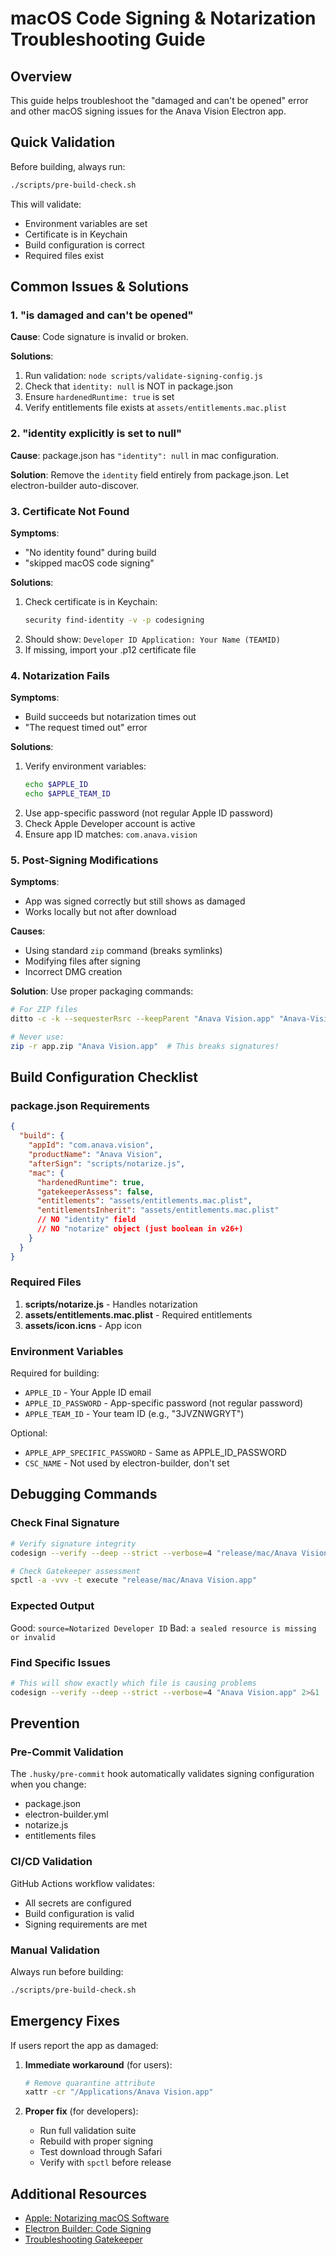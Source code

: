 # macOS Code Signing & Notarization Troubleshooting Guide

## Overview

This guide helps troubleshoot the "damaged and can't be opened" error and other macOS signing issues for the Anava Vision Electron app.

## Quick Validation

Before building, always run:
```bash
./scripts/pre-build-check.sh
```

This will validate:
- Environment variables are set
- Certificate is in Keychain
- Build configuration is correct
- Required files exist

## Common Issues & Solutions

### 1. "is damaged and can't be opened"

**Cause**: Code signature is invalid or broken.

**Solutions**:
1. Run validation: `node scripts/validate-signing-config.js`
2. Check that `identity: null` is NOT in package.json
3. Ensure `hardenedRuntime: true` is set
4. Verify entitlements file exists at `assets/entitlements.mac.plist`

### 2. "identity explicitly is set to null"

**Cause**: package.json has `"identity": null` in mac configuration.

**Solution**: Remove the `identity` field entirely from package.json. Let electron-builder auto-discover.

### 3. Certificate Not Found

**Symptoms**: 
- "No identity found" during build
- "skipped macOS code signing"

**Solutions**:
1. Check certificate is in Keychain:
   ```bash
   security find-identity -v -p codesigning
   ```
2. Should show: `Developer ID Application: Your Name (TEAMID)`
3. If missing, import your .p12 certificate file

### 4. Notarization Fails

**Symptoms**:
- Build succeeds but notarization times out
- "The request timed out" error

**Solutions**:
1. Verify environment variables:
   ```bash
   echo $APPLE_ID
   echo $APPLE_TEAM_ID
   ```
2. Use app-specific password (not regular Apple ID password)
3. Check Apple Developer account is active
4. Ensure app ID matches: `com.anava.vision`

### 5. Post-Signing Modifications

**Symptoms**:
- App was signed correctly but still shows as damaged
- Works locally but not after download

**Causes**:
- Using standard `zip` command (breaks symlinks)
- Modifying files after signing
- Incorrect DMG creation

**Solution**: 
Use proper packaging commands:
```bash
# For ZIP files
ditto -c -k --sequesterRsrc --keepParent "Anava Vision.app" "Anava-Vision-mac.zip"

# Never use:
zip -r app.zip "Anava Vision.app"  # This breaks signatures!
```

## Build Configuration Checklist

### package.json Requirements

```json
{
  "build": {
    "appId": "com.anava.vision",
    "productName": "Anava Vision",
    "afterSign": "scripts/notarize.js",
    "mac": {
      "hardenedRuntime": true,
      "gatekeeperAssess": false,
      "entitlements": "assets/entitlements.mac.plist",
      "entitlementsInherit": "assets/entitlements.mac.plist"
      // NO "identity" field
      // NO "notarize" object (just boolean in v26+)
    }
  }
}
```

### Required Files

1. **scripts/notarize.js** - Handles notarization
2. **assets/entitlements.mac.plist** - Required entitlements
3. **assets/icon.icns** - App icon

### Environment Variables

Required for building:
- `APPLE_ID` - Your Apple ID email
- `APPLE_ID_PASSWORD` - App-specific password (not regular password)
- `APPLE_TEAM_ID` - Your team ID (e.g., "3JVZNWGRYT")

Optional:
- `APPLE_APP_SPECIFIC_PASSWORD` - Same as APPLE_ID_PASSWORD
- `CSC_NAME` - Not used by electron-builder, don't set

## Debugging Commands

### Check Final Signature
```bash
# Verify signature integrity
codesign --verify --deep --strict --verbose=4 "release/mac/Anava Vision.app"

# Check Gatekeeper assessment
spctl -a -vvv -t execute "release/mac/Anava Vision.app"
```

### Expected Output
Good: `source=Notarized Developer ID`
Bad: `a sealed resource is missing or invalid`

### Find Specific Issues
```bash
# This will show exactly which file is causing problems
codesign --verify --deep --strict --verbose=4 "Anava Vision.app" 2>&1 | grep -E "failed|invalid|error"
```

## Prevention

### Pre-Commit Validation
The `.husky/pre-commit` hook automatically validates signing configuration when you change:
- package.json
- electron-builder.yml
- notarize.js
- entitlements files

### CI/CD Validation
GitHub Actions workflow validates:
- All secrets are configured
- Build configuration is valid
- Signing requirements are met

### Manual Validation
Always run before building:
```bash
./scripts/pre-build-check.sh
```

## Emergency Fixes

If users report the app as damaged:

1. **Immediate workaround** (for users):
   ```bash
   # Remove quarantine attribute
   xattr -cr "/Applications/Anava Vision.app"
   ```

2. **Proper fix** (for developers):
   - Run full validation suite
   - Rebuild with proper signing
   - Test download through Safari
   - Verify with `spctl` before release

## Additional Resources

- [Apple: Notarizing macOS Software](https://developer.apple.com/documentation/security/notarizing_macos_software_before_distribution)
- [Electron Builder: Code Signing](https://www.electron.build/code-signing)
- [Troubleshooting Gatekeeper](https://developer.apple.com/documentation/security/notarizing_macos_software_before_distribution/resolving_common_notarization_issues)
